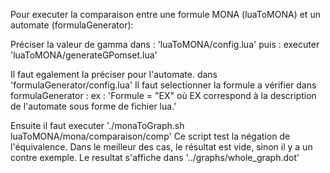 Pour executer la comparaison entre une formule MONA (luaToMONA) et un automate (formulaGenerator):

Préciser la valeur de gamma dans :
  'luaToMONA/config.lua'
  puis : executer
  'luaToMONA/generateGPomset.lua'

Il faut egalement la préciser pour l'automate.
dans
  'formulaGenerator/config.lua'
  Il faut selectionner la formule a vérifier dans formulaGenerator :
  ex :  'Formule = "EX"  où EX correspond à la description de l'automate sous forme de fichier lua.'

  Ensuite il faut executer
    './monaToGraph.sh luaToMONA/mona/comparaison/comp'
  Ce script test la négation de l'équivalence. Dans le meilleur des cas, le résultat est vide, sinon il y a un contre exemple.
  Le resultat s'affiche dans '../graphs/whole_graph.dot'
